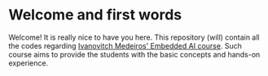# Welcome and first words

Welcome! It is really nice to have you here.
This repository (will) contain all the codes regarding [Ivanovitch Medeiros' Embedded AI course](https://github.com/ivanovitchm/embedded.ai). Such course aims to provide the students with the basic concepts and hands-on experience.
